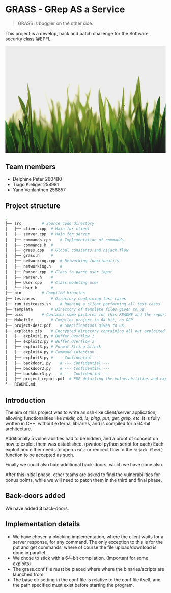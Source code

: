 # GRASS - GRep AS a Service
> GRASS is buggier on the other side. 
>

This project is a develop, hack and patch challenge for the Software security class @EPFL.

![](pics/grass.jpg)

## Team members

- Delphine Peter 260480
- Tiago Kieliger 258981
- Yann Vonlanthen 258857

## Project structure

```bash
.
├── src			# Source code directory
│   ├── client.cpp	# Main for client
│   ├── server.cpp	# Main for server
│   ├── commands.cpp	# Implementation of commands
│   ├── commands.h	#
│   ├── grass.cpp	# Global constants and hijack flow
│   ├── grass.h		#
│   ├── networking.cpp  # Networking functionality
│   ├── networking.h	#
│   ├── Parser.cpp	# Class to parse user input
│   ├── Parser.h	#
│   ├── User.cpp	# Class modeling user
│   └── User.h		#
├── bin			# Compiled binaries
├── testcases		# Directory containing test cases
├── run_testcases.sh    # Running a client performing all test cases
├── template		# Directory of template files given to us
├── pics		# Contains some pictures for this README and the report
├── Makefile		# Compiles project in 64 bit, no DEP.
├── project-desc.pdf	# Specifications given to us
├── exploits.zip	# Encrypted directory containing all out exploited vulnerabilites
│   ├── exploit1.py	# Buffer Overflow 1
│   ├── exploit2.py	# Buffer Overflow 2
│   ├── exploit3.py	# Format String Attack
│   ├── exploit4.py	# Command injection
│   ├── exploit5.py	# --- Confidential ---
│   ├── backdoor1.py	# --- Confidential ---
│   ├── backdoor2.py	# --- Confidential ---
│   ├── backdoor3.py	# --- Confidential ---
│   ├── project_report.pdf	# PDF detailing the vulnerabilities and exploits.
└── README.md

```

## Introduction

The aim of this project was to write an ssh-like client/server application, allowing functionalities like *mkdir, cd, ls, ping, put, get, grep, etc.*
It is fully written in C++, without external libraries, and is compiled for a 64-bit architecture.

Additionally 5 vulnerabilities had to be hidden, and a proof of concept on how to exploit them was established. (pwntool python script for each) Each exploit poc either needs to open `xcalc` or redirect flow to the `hijack_flow()` function to be accepted as such.

Finally we could also hide additional back-doors, which we have done also.

After this initial phase, other teams are asked to find the vulnerabilities for bonus points, while we will need to patch them in the third and final phase.

## Back-doors added

We have added **3** back-doors. 

## Implementation details

- We have chosen a blocking implementation, where the client waits for a server response, for any command. The only exception to this is for the put and get commands, where of course the file upload/download is done in parallel.
- We chose to stick with a 64-bit compilation. (Important for some exploits)
- The grass.conf file must be placed where where the binaries/scripts are launched from.
- The base dir setting in the conf file is relative to the conf file itself, and the path specified must exist before starting the program.





